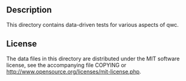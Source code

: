 Description
------------

This directory contains data-driven tests for various aspects of qwc.

License
--------

The data files in this directory are distributed under the MIT software
license, see the accompanying file COPYING or
http://www.opensource.org/licenses/mit-license.php.

